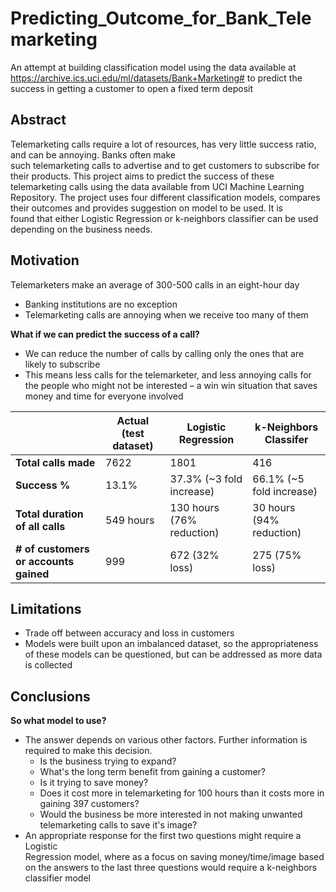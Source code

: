 # Predicting_Outcome_for_Bank_Telemarketing
An attempt at building classification model using the data available at https://archive.ics.uci.edu/ml/datasets/Bank+Marketing#  to predict the success in getting a customer to open a fixed term deposit 

## Abstract
Telemarketing	calls	require	a	lot	of	resources,	has	very	little	success	ratio,	and	can	be	annoying.	Banks	often	make	
such	telemarketing	calls	to	advertise	and	to	get	customers	to	subscribe	for	their	products.	This	project	aims	to	predict	
the	success	of	these	telemarketing	calls	using	the	data	available	from	UCI	Machine	Learning	Repository.	The	project	
uses	four	different	classification	models,	 compares	their	outcomes	and	provides	suggestion	on	model	to	be	used.	It	is	
found	that	either	Logistic	Regression	or	k-neighbors	classifier	can	be	used	depending	on	the	business	 needs.

## Motivation
Telemarketers	make	an	average	of	300-500	calls	in	an	eight-hour	day
- Banking	institutions	 are	no	exception
- Telemarketing	calls	are	annoying	when	we	receive	too	many	of	them

**What	if	we	can	predict	the	success	of	a	call?**
-  We	can	reduce	the	number	of	calls	by	calling	only	the	ones	 that	are	likely	to	subscribe
- This	means	less	calls	for	the	 telemarketer,	and	less	annoying	calls	for	the	people	who	might	not	be	interested	– a	win	win	situation	 that	saves	money	and	time	for	everyone	involved

| | Actual (test dataset) | Logistic Regression | k-Neighbors Classifer |
| --- | ---| --- | ---|
| **Total calls made** | 7622 | 1801 | 416 |
| **Success %** | 13.1% | 37.3% (~3 fold increase) | 66.1% (~5 fold increase) |
| **Total duration of all calls** | 549 hours | 130 hours (76% reduction) | 30 hours (94% reduction) |
| **# of customers or accounts gained** | 999 | 672 (32% loss) | 275 (75% loss) |

## Limitations
- Trade	off	between	accuracy	and	loss	in	customers
- Models	were	built	upon	an	imbalanced	dataset,	so	 the	appropriateness	 of	these	models can	be	questioned,	 but	can	be	addressed	as	more	data	is	collected

## Conclusions
**So	what	model	 to	use?**
- The	answer	depends	 on	various	other	factors.	Further	information	is	required	to	make	 this	decision.
  - Is	the	business	 trying	to	expand?
  - What's	the	long	term	benefit	 from	gaining	a	customer?	
  - Is	it	trying	to	save	money?	
  - Does	it	cost	more	in	telemarketing	for	100	hours	 than	it	costs	more	in	gaining	397	customers?	
  - Would	 the	business	 be	more	interested	in	not	making	unwanted	 telemarketing	calls	to	save	it's	image?
- An	appropriate	 response	 for	the	 first	two	questions	 might	require	a	Logistic	
Regression	 model,	where	as	a	focus	on	saving	money/time/image	 based	on	the	
answers	 to	the	last	 three	questions	 would	require	a	k-neighbors	classifier	 model

